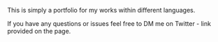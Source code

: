 This is simply a portfolio for my works within different languages.

If you have any questions or issues feel free to DM me on Twitter - link provided on the page.